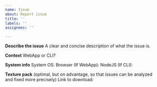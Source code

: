 ```yaml
---
name: Issue
about: Report issue
title: ''
labels: ''
assignees: ''

---
```


**Describe the issue**
A clear and concise description of what the issue is.

**Context**
WebApp or CLI?

**System info**
System OS: 
Browser (If WebApp): 
NodeJS (If CLI): 

**Texture pack**
(optimal, but on advantage, so that issues can be analyzed and fixed more precisely)
Link to download:
